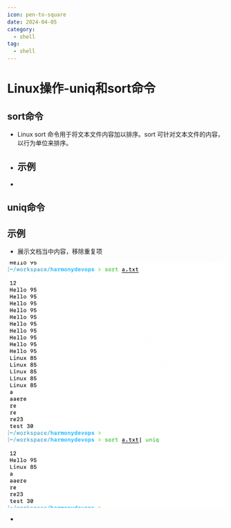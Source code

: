 ```yaml
---
icon: pen-to-square
date: 2024-04-05
category:
  - shell
tag:
  - shell
---
```

# Linux操作-uniq和sort命令

## sort命令

- Linux sort 命令用于将文本文件内容加以排序。sort 可针对文本文件的内容，以行为单位来排序。
- 示例
  - 
- 

## uniq命令



## 示例

- 展示文档当中内容，移除重复项

![image-20230909132532212](./images/image-20230909132532212.png)

- 